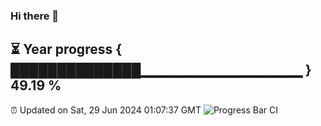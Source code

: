 ### Hi there 👋
⏳ Year progress { ██████████████▁▁▁▁▁▁▁▁▁▁▁▁▁▁▁▁ } 49.19 %
---
⏰ Updated on Sat, 29 Jun 2024 01:07:37 GMT
![Progress Bar CI](https://github.com/liununu/liununu/workflows/Progress%20Bar%20CI/badge.svg)
